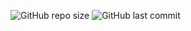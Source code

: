 ![GitHub repo size](https://img.shields.io/github/repo-size/theguy888/theguy888.github.io?color=g&style=plastic)
![GitHub last commit](https://img.shields.io/github/last-commit/theguy888/theguy888.github.io?color=blue&style=plastic)
